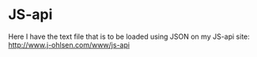 # JS-api

Here I have the text file that is to be loaded using JSON on my JS-api site: http://www.j-ohlsen.com/www/js-api
